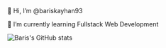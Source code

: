 👋 Hi, I’m @bariskayhan93

🌱 I’m currently learning Fullstack Web Development

![Baris's GitHub stats](https://github-readme-stats.vercel.app/api?username=bariskayhan93&count_private=true)


